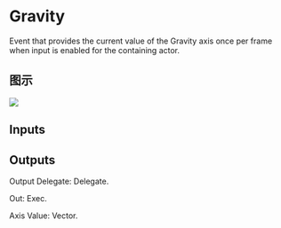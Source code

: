 # Gravity

Event that provides the current value of the Gravity axis once per frame when input is enabled for the containing actor.

## 图示

![]($-20221218-19272865.png)

## Inputs

## Outputs

Output Delegate: Delegate.

Out: Exec.

Axis Value: Vector.

